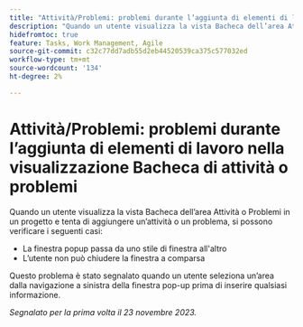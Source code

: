 ```yaml
---
title: "Attività/Problemi: problemi durante l’aggiunta di elementi di lavoro nella visualizzazione Bacheca di attività o problemi"
description: "Quando un utente visualizza la vista Bacheca dell’area Attività o Problemi in un progetto e tenta di aggiungere un’attività o un problema, possono verificarsi i problemi elencati qui."
hidefromtoc: true
feature: Tasks, Work Management, Agile
source-git-commit: c32c77dd7adb55d2eb44520539ca375c577032ed
workflow-type: tm+mt
source-wordcount: '134'
ht-degree: 2%

---
```



# Attività/Problemi: problemi durante l’aggiunta di elementi di lavoro nella visualizzazione Bacheca di attività o problemi

Quando un utente visualizza la vista Bacheca dell’area Attività o Problemi in un progetto e tenta di aggiungere un’attività o un problema, si possono verificare i seguenti casi:

* La finestra popup passa da uno stile di finestra all&#39;altro
* L’utente non può chiudere la finestra a comparsa

Questo problema è stato segnalato quando un utente seleziona un’area dalla navigazione a sinistra della finestra pop-up prima di inserire qualsiasi informazione.

_Segnalato per la prima volta il 23 novembre 2023._
